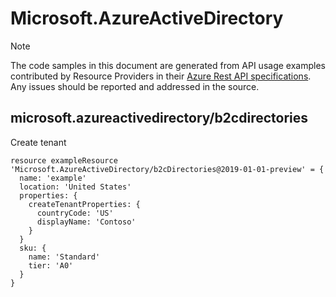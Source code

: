 # Microsoft.AzureActiveDirectory
  
> [!NOTE]
> The code samples in this document are generated from API usage examples contributed by Resource Providers in their [Azure Rest API specifications](https://github.com/Azure/azure-rest-api-specs). Any issues should be reported and addressed in the source.


## microsoft.azureactivedirectory/b2cdirectories

Create tenant
```bicep
resource exampleResource 'Microsoft.AzureActiveDirectory/b2cDirectories@2019-01-01-preview' = {
  name: 'example'
  location: 'United States'
  properties: {
    createTenantProperties: {
      countryCode: 'US'
      displayName: 'Contoso'
    }
  }
  sku: {
    name: 'Standard'
    tier: 'A0'
  }
}
```
